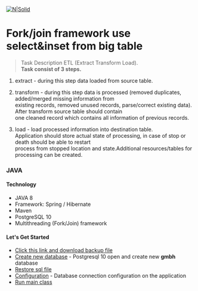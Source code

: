 [![N|Solid](https://cldup.com/dTxpPi9lDf.thumb.png)](https://nodesource.com/products/nsolid)

# Fork/join framework use select&inset from big table
> Task Description ETL (Extract Transform Load). <br/>
**Task consist of 3 steps.**

1. extract - during this step data loaded from source table.

2. transform - during this step data is processed (removed duplicates, added/merged missing information from <br/>
existing records, removed unused records, parse/correct existing data). After transform source table should contain <br/>
one cleaned record which contains all information of previous records.

3. load - load processed information into destination table.<br/>
Application should store actual state of processing, in case of stop or death should be able to restart <br/>
process from stopped location and state.Additional resources/tables for processing can be created.

### JAVA
#### Technology
- JAVA 8
- Framework: Spring / Hibernate
- Maven
- PostgreSQL 10
- Multithreading (Fork/Join) framework

#### Let's Get Started
* [Click this link and download backup file](http://www.dropwizard.io/1.0.2/docs/)  
* [Create new database](#create-new-database) - Postgresql 10 open and create new **gmbh** database
* [Restore sql file](#restore-sql-file)
* [Configuration](#configuration) - Database connection configuration on the application
* [Run main class](#run-main-class)
 
 
